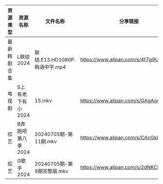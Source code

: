 | 资源类型   | 资源名称        | 文件名称                    | 分享链接                                 | 更新时间                |
| ------ | ----------- | ----------------------- | ------------------------------------ | ------------------- |
| 最新韩剧合集 | L联结2024     | 联结.E13.HD1080P.韩语中字.mp4 | https://www.alipan.com/s/4f7g9UiAEUn | 2024-07-06 00:09:30 |
| 电视剧    | S上有老下有小2024 | 15.mkv                  | https://www.alipan.com/s/GAgAoekUHew | 2024-07-06 00:06:41 |
| 综艺     | B奔跑吧第八季2024 | 20240705期-第11期.mkv      | https://www.alipan.com/s/CAcGkk8vZXT | 2024-07-06 00:07:06 |
| 综艺     | G歌手2024     | 20240705期-第9期完整版.mkv    | https://www.alipan.com/s/2dNKCR1mK3D | 2024-07-06 00:07:29 |
